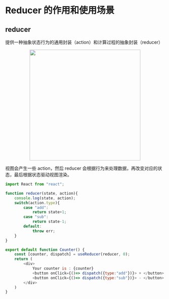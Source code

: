 <!--
 * @Author: Elton Zheng
 * @Date: 2020-08-04 15:42:54
 * @LastEditTime: 2020-08-04 15:56:22
 * @LastEditors: Please set LastEditors
 * @Description: In User Settings Edit
 * @FilePath: /react-hooks/content/ch05.md
-->

# Reducer 的作用和使用场景

## reducer

提供一种抽象状态行为的通用封装（action）和计算过程的抽象封装（reducer）

<div align=center><img src="https://tva1.sinaimg.cn/large/007S8ZIlgy1ghett1ooc6j30r40q8jvx.jpg" width=350px></div>

视图会产生一些 action，然后 reducer 会根据行为来处理数据，再改变对应的状态，最后根据状态驱动视图渲染。

```Javascript
import React from "react";

function reducer(state, action){
    console.log(state, action);
    switch(action.type){
        case "add":
            return state+1;
        case "sub":
            return state-1;
        default:
            throw err;
    }
}

export default function Counter() {
    const [counter, dispatch] = useReducer(reducer, 0);
    return (
        <div>
            Your counter is : {counter}
            <button onClick={()=> dispatch({type:"add"})}> + </button>
            <button onClick={()=> dispatch({type:"sub"})}> - </button>
        </div>
    )
}

```
